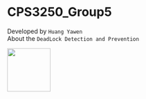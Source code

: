 # CPS3250_Group5 
Developed by `Huang Yawen`<br>
About the `DeadLock Detection and Prevention`<br>

<img src="https://raw.github.com/Roselia-penguin/img-storage/master/cat1.jpg" width="100">
